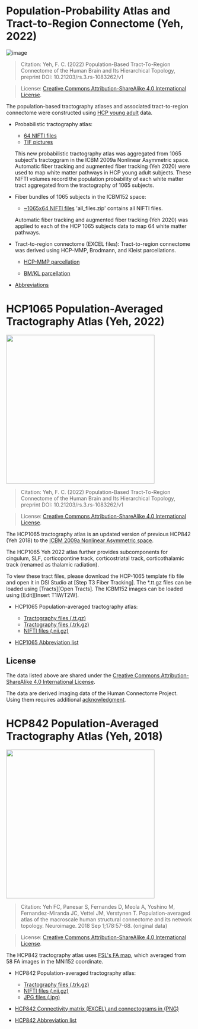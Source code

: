 # Population-Probability Atlas and Tract-to-Region Connectome (Yeh, 2022)

![image](https://user-images.githubusercontent.com/275569/178081487-f53cb1d9-9843-4b27-a63a-f9e4f7cea2ba.png)

> Citation: Yeh, F. C. (2022) Population-Based Tract-To-Region Connectome of the Human Brain and Its Hierarchical Topology, preprint DOI: 10.21203/rs.3.rs-1083262/v1 

> License: [Creative Commons Attribution-ShareAlike 4.0 International License](http://creativecommons.org/licenses/by-sa/4.0/).

The population-based tractography atlases and associated tract-to-region connectome were constructed using [HCP young adult](/hcp-ya.html) data. 

- Probabilistic tractography atlas:
  - [64 NIFTI files](https://pitt-my.sharepoint.com/:f:/g/personal/yehfc_pitt_edu/EvhbI5gALiZGvZATK1D8cyUBsH4J_CeRjHw-nJq4fIzoCg?e=dK0y5U)
  - [TIF pictures](https://pitt-my.sharepoint.com/:f:/g/personal/yehfc_pitt_edu/El7FAwrE-9dMj4MGXVmcL5cBpCB5VpvuzoAc7DYyE8AzKg?e=GTGG6F)

  This new probabilistic tractography atlas was aggregated from 1065 subject's tractoggram in the ICBM 2009a Nonlinear Asymmetric space. Automatic fiber tracking and augmented fiber tracking (Yeh 2020) were used to map white matter pathways in HCP young adult subjects. These NIFTI volumes record the population probability of each white matter tract aggregated from the tractography of 1065 subjects.
 
- Fiber bundles of 1065 subjects in the ICBM152 space:
  - [~1065x64 NIFTI files](https://pitt-my.sharepoint.com/:f:/g/personal/yehfc_pitt_edu/EhEovDmdDhpEl1s6OhK69ckBBBE7FoXH1psecjDWkqxloA?e=ngchRU) 'all_files.zip' contains all NIFTI files.

  Automatic fiber tracking and augmented fiber tracking (Yeh 2020) was applied to each of the HCP 1065 subjects data to map 64 white matter pathways.

- Tract-to-region connectome (EXCEL files): Tract-to-region connectome was derived using HCP-MMP, Brodmann, and Kleist parcellations.

  - [HCP-MMP parcellation](https://pitt-my.sharepoint.com/:x:/g/personal/yehfc_pitt_edu/Eb-yhDcnGBJHlhED2xAI8YwBJvQu8IqyRQ1L9v-dZkM7wQ?e=aitB08)

  - [BM/KL parcellation](https://pitt-my.sharepoint.com/:x:/g/personal/yehfc_pitt_edu/EVG6NflPIbtIpc3jvruyf7cB2ZegmiAWPgQkHDJKakfQZg?e=awH0LB)

- [Abbreviations](https://pitt-my.sharepoint.com/:x:/g/personal/yehfc_pitt_edu/ETZFzeNe8D5Dul7OYZHj_W4B5xBKgihpgz4C70Knv7YpKQ?e=7j4pwO)

# HCP1065 Population-Averaged Tractography Atlas (Yeh, 2022)

<img src="https://user-images.githubusercontent.com/275569/149355373-399832bb-7a83-486d-ba89-71910a0af9df.png" width="400">

> Citation: Yeh, F. C. (2022) Population-Based Tract-To-Region Connectome of the Human Brain and Its Hierarchical Topology, preprint DOI: 10.21203/rs.3.rs-1083262/v1 

> License: [Creative Commons Attribution-ShareAlike 4.0 International License](http://creativecommons.org/licenses/by-sa/4.0/).

The HCP1065 tractography atlas is an updated version of previous HCP842 (Yeh 2018) to the [ICBM 2009a Nonlinear Asymmetric space](https://www.bic.mni.mcgill.ca/ServicesAtlases/ICBM152NLin2009). 

The HCP1065 Yeh 2022 atlas further provides subcomponents for cingulum, SLF, corticopontine track, corticostriatal track, corticothalamic track (renamed as thalamic radiation). 

To view these tract files, please download the HCP-1065 template fib file and open it in DSI Studio at [Step T3 Fiber Tracking]. The *.tt.gz files can be loaded using [Tracts][Open Tracts]. The ICBM152 images can be loaded using [Edit][Insert T1W/T2W].

- HCP1065 Population-averaged tractography atlas:
  - [Tractography files (.tt.gz)](https://pitt-my.sharepoint.com/:f:/g/personal/yehfc_pitt_edu/EjD1HZDMSnVGuuXm_B5vczQBuvY8WFjtHQR-AnXQc6izvQ?e=JIOLDz)
  - [Tractography files (.trk.gz)](https://pitt-my.sharepoint.com/:f:/g/personal/yehfc_pitt_edu/Ek0DdO67iQ9NvkJUci91lzMBXCVBq926QXTTY7JK6LIjgw?e=jvydcC)
  - [NIFTI files (.nii.gz)](https://pitt-my.sharepoint.com/:f:/g/personal/yehfc_pitt_edu/EvAcb1QyogFPg206v-FRl2gB6EcDf3TIPG37JyugoL3hdA?e=SuGBZ4)

- [HCP1065 Abbreviation list](https://pitt-my.sharepoint.com/:x:/g/personal/yehfc_pitt_edu/EQcjg3Ignv5CpOlwRu-dc-sBFy790zDaA2zW0qtR19VbJA?e=3iA6Ey) 

## License

The data listed above are shared under the [Creative Commons Attribution-ShareAlike 4.0 International License](http://creativecommons.org/licenses/by-sa/4.0/).

The data are derived imaging data of the Human Connectome Project. Using them requires additional [acknowledgment](https://www.humanconnectome.org/study/hcp-young-adult/document/wu-minn-hcp-consortium-open-access-data-use-terms).

# HCP842 Population-Averaged Tractography Atlas (Yeh, 2018) 

<img src="https://user-images.githubusercontent.com/275569/149355618-5299fdf9-3d6e-4cfc-a434-96794f838052.png" width="400">

> Citation: Yeh FC, Panesar S, Fernandes D, Meola A, Yoshino M, Fernandez-Miranda JC, Vettel JM, Verstynen T. Population-averaged atlas of the macroscale human structural connectome and its network topology. Neuroimage. 2018 Sep 1;178:57-68. (original data)

> License: [Creative Commons Attribution-ShareAlike 4.0 International License](http://creativecommons.org/licenses/by-sa/4.0/).

The HCP842 tractography atlas uses [FSL's FA map](https://fsl.fmrib.ox.ac.uk/fsl/fslwiki/Atlases), which averaged from 58 FA images in the MNI152 coordinate. 

- HCP842 Population-averaged tractography atlas:
  - [Tractography files (.trk.gz)](https://pitt-my.sharepoint.com/:f:/g/personal/yehfc_pitt_edu/EvV49cgSEWpFmJOwtRO28moB7b_yXTDUIx5lnP0opd-waA?e=6w2v4J)
  - [NIFTI files (.nii.gz)](https://zenodo.org/record/3627772#.Xi0q02hKiUk) 
  - [JPG files (.jpg)](https://pitt-my.sharepoint.com/:f:/g/personal/yehfc_pitt_edu/ErvN3WnoP7FHlJjinNVNq3IB753wSm4QGvHgzMACOURP8Q?e=VmySKx)

- [HCP842 Connectivity matrix (EXCEL) and connectograms in (PNG)](https://pitt-my.sharepoint.com/:f:/g/personal/yehfc_pitt_edu/EmzLbtr_IA9LrKMCfC1aC6cB_ag6Ivwj8DJA5o71_kHm9w?e=QYnZVK)

- [HCP842 Abbreviation list](https://www.ncbi.nlm.nih.gov/pmc/articles/PMC6921501/bin/NIHMS1062874-supplement-1.pdf)

